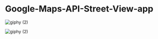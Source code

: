 # Google-Maps-API-Street-View-app

![giphy (2)](https://user-images.githubusercontent.com/98188985/183112302-da092327-7f67-49bd-802c-1e6ff3855c6b.gif)

![giphy (2)](https://media4.giphy.com/media/KZYmC7LzfussYF8P16/giphy.gif)

